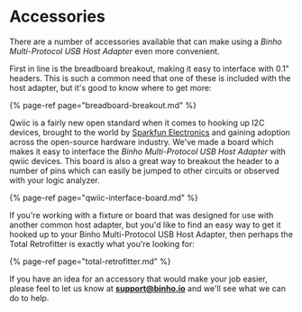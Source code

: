 # Accessories

There are a number of accessories available that can make using a _Binho Multi-Protocol USB Host Adapter_ even more convenient.

First in line is the breadboard breakout, making it easy to interface with 0.1" headers. This is such a common need that one of these is included with the host adapter, but it's good to know where to get more:

{% page-ref page="breadboard-breakout.md" %}

Qwiic is a fairly new open standard when it comes to hooking up I2C devices, brought to the world by [Sparkfun Electronics](https://www.sparkfun.com/qwiic) and gaining adoption across the open-source hardware industry. We've made a board which makes it easy to interface the _Binho Multi-Protocol USB Host Adapter_ with qwiic devices. This board is also a great way to breakout the header to a number of pins which can easily be jumped to other circuits or observed with your logic analyzer.

{% page-ref page="qwiic-interface-board.md" %}

If you're working with a fixture or board that was designed for use with another common host adapter, but you'd like to find an easy way to get it hooked up to your Binho Multi-Protocol USB Host Adapter, then perhaps the Total Retrofitter is exactly what you're looking for:

{% page-ref page="total-retrofitter.md" %}

If you have an idea for an accessory that would make your job easier, please feel to let us know at **support@binho.io** and we'll see what we can do to help.

